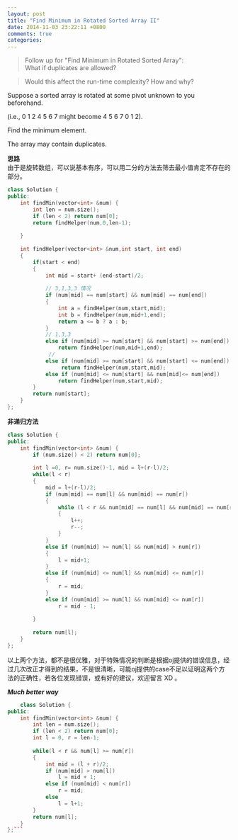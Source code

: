 ```yaml
---
layout: post
title: "Find Minimum in Rotated Sorted Array II"
date: 2014-11-03 23:22:11 +0800
comments: true
categories: 
---
```

>Follow up for "Find Minimum in Rotated Sorted Array":  
What if duplicates are allowed?  

>Would this affect the run-time complexity? How and why? 

Suppose a sorted array is rotated at some pivot unknown to you beforehand.

(i.e., 0 1 2 4 5 6 7 might become 4 5 6 7 0 1 2).

Find the minimum element.

The array may contain duplicates. 
<!--more--> 

**思路**  
由于是旋转数组，可以说基本有序，可以用二分的方法去筛去最小值肯定不存在的部分。  
```c++  时间复杂度O(logn) 
class Solution {
public:
    int findMin(vector<int> &num) {
        int len = num.size();
        if (len < 2) return num[0];
        return findHelper(num,0,len-1);
        
    }
    
    int findHelper(vector<int> &num,int start, int end)
    {
        if(start < end)
        {
            int mid = start+ (end-start)/2;
            
            // 3,1,3,3 情况
            if (num[mid] == num[start] && num[mid] == num[end])
            {
                int a = findHelper(num,start,mid);
                int b = findHelper(num,mid+1,end);
                return a <= b ? a : b;
            }
            // 1,3,3
            else if (num[mid] >= num[start] && num[start] >= num[end])
                return findHelper(num,mid+1,end);
             // 
            else if (num[mid] >= num[start] && num[start] <= num[end])
                 return findHelper(num,start,mid);
            else if (num[mid] <= num[start] && num[mid]<= num[end])
                return findHelper(num,start,mid);
        } 
        return num[start];
    }
};
```

**非递归方法**  
```c++
class Solution {
public:
    int findMin(vector<int> &num) {
        if (num.size() < 2) return num[0];
        
        int l =0, r= num.size()-1, mid = l+(r-l)/2;
        while(l < r)
        {
            mid = l+(r-l)/2;
            if (num[mid] == num[l] && num[mid] == num[r])
            {
                while (l < r && num[mid] == num[l] && num[mid] == num[r] )
                {
                    l++;
                    r--;
                }
            }
            else if (num[mid] >= num[l] && num[mid] > num[r])
            {
                l = mid+1;
            }
            else if (num[mid] <= num[l] && num[mid] <= num[r])
            {
                r = mid;
            }
            else if (num[mid] >= num[l] && num[mid] <= num[r])
                r = mid - 1;
             
        }
        
        return num[l];
    }
};
```   

以上两个方法，都不是很优雅，对于特殊情况的判断是根据oj提供的错误信息，经过几次改正才得到的结果，不是很清晰，可能oj提供的case不足以证明这两个方法的正确性，若各位发现错误，或有好的建议，欢迎留言 XD 。

***Much better way***

```c++
	class Solution {
public:
    int findMin(vector<int> &num) {
        int len = num.size();
        if (len < 2) return num[0];
        int l = 0, r = len-1;
        
        while(l < r && num[l] >= num[r])
        {
            int mid = (l + r)/2;
            if (num[mid] > num[l])
                l = mid + 1;
            else if (num[mid] < num[r])
                r = mid;
            else
                l = l+1;
        }
        return num[l];
    }
};```